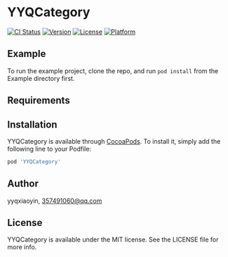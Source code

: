 # YYQCategory

[![CI Status](http://img.shields.io/travis/yyqxiaoyin/YYQCategory.svg?style=flat)](https://travis-ci.org/yyqxiaoyin/YYQCategory)
[![Version](https://img.shields.io/cocoapods/v/YYQCategory.svg?style=flat)](http://cocoapods.org/pods/YYQCategory)
[![License](https://img.shields.io/cocoapods/l/YYQCategory.svg?style=flat)](http://cocoapods.org/pods/YYQCategory)
[![Platform](https://img.shields.io/cocoapods/p/YYQCategory.svg?style=flat)](http://cocoapods.org/pods/YYQCategory)

## Example

To run the example project, clone the repo, and run `pod install` from the Example directory first.

## Requirements

## Installation

YYQCategory is available through [CocoaPods](http://cocoapods.org). To install
it, simply add the following line to your Podfile:

```ruby
pod 'YYQCategory'
```

## Author

yyqxiaoyin, 357491060@qq.com

## License

YYQCategory is available under the MIT license. See the LICENSE file for more info.
